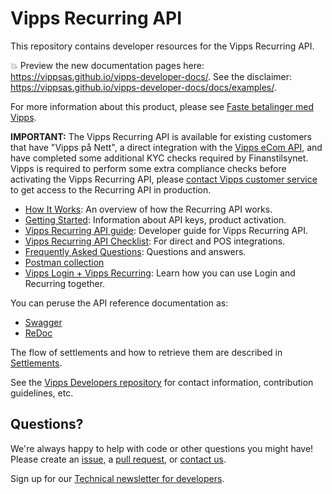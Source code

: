 <!-- START_METADATA
---
title: Introduction
sidebar_position: 1
---
END_METADATA -->

# Vipps Recurring API

This repository contains developer resources for the Vipps Recurring API. 

<!-- START_COMMENT -->

💥 Preview the new documentation pages here: <https://vippsas.github.io/vipps-developer-docs/>.
See the disclaimer: <https://vippsas.github.io/vipps-developer-docs/docs/examples/>.

<!-- END_COMMENT -->

For more information about this product, please see
[Faste betalinger med Vipps](https://www.vipps.no/produkter-og-tjenester/bedrift/faste-betalinger/faste-betalinger/).

**IMPORTANT:** The Vipps Recurring API is available for existing customers that
have "Vipps på Nett", a direct integration with the
[Vipps eCom API](https://github.com/vippsas/vipps-recurring-api),
and have completed some additional KYC checks required by Finanstilsynet.
Vipps is required to perform some extra compliance checks before
activating the Vipps Recurring API, please
[contact Vipps customer service](https://www.vipps.no/kontakt-oss/bedrift/vipps/)
to get access to the Recurring API in production.

* [How It Works](https://github.com/vippsas/vipps-recurring-api/blob/master/vipps-recurring-api-howitworks.md): An overview of how the Recurring API works.
* [Getting Started](https://github.com/vippsas/vipps-developers/blob/master/vipps-getting-started.md): Information about API keys, product activation.
* [Vipps Recurring API guide](vipps-recurring-api.md): Developer guide for Vipps Recurring API.
* [Vipps Recurring API Checklist](vipps-recurring-api-checklist.md): For direct and POS integrations.
* [Frequently Asked Questions](vipps-recurring-api-faq.md): Questions and answers.
* [Postman collection](vipps-recurring-postman.md)
* [Vipps Login + Vipps Recurring](https://github.com/vippsas/vipps-recurring-api/blob/master/vipps-login-recurring-howitworks.md): Learn how you can use Login and Recurring together.

You can peruse the API reference documentation as:
* [Swagger](https://vippsas.github.io/vipps-recurring-api/)
* [ReDoc](https://vippsas.github.io/vipps-developer-docs/api/recurring)


The flow of settlements and how to retrieve them are described in
[Settlements](https://github.com/vippsas/vipps-developers/tree/master/settlements).

See the [Vipps Developers repository](https://github.com/vippsas/vipps-developers)
for contact information, contribution guidelines, etc.

## Questions?

We're always happy to help with code or other questions you might have!
Please create an [issue](https://github.com/vippsas/vipps-recurring-api/issues),
a [pull request](https://github.com/vippsas/vipps-recurring-api/pulls),
or [contact us](https://github.com/vippsas/vipps-developers/blob/master/contact.md).

Sign up for our [Technical newsletter for developers](https://github.com/vippsas/vipps-developers/tree/master/newsletters).
